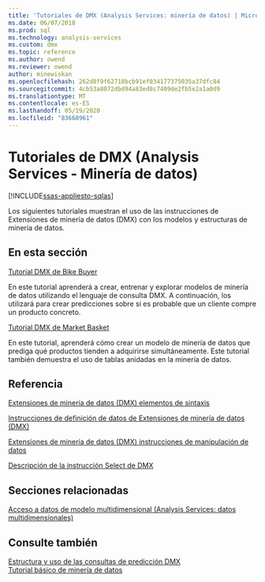 ```yaml
---
title: 'Tutoriales de DMX (Analysis Services: minería de datos) | Microsoft Docs'
ms.date: 06/07/2018
ms.prod: sql
ms.technology: analysis-services
ms.custom: dmx
ms.topic: reference
ms.author: owend
ms.reviewer: owend
author: minewiskan
ms.openlocfilehash: 262d8f9f62718bcb91ef034177375035a37dfc84
ms.sourcegitcommit: 4cb53a8072dbd94a83ed8c7409de2fb5e2a1a0d9
ms.translationtype: MT
ms.contentlocale: es-ES
ms.lasthandoff: 05/19/2020
ms.locfileid: "83668961"
---
```

# <a name="dmx-tutorials-analysis-services---data-mining"></a>Tutoriales de DMX (Analysis Services - Minería de datos)
[!INCLUDE[ssas-appliesto-sqlas](../includes/ssas-appliesto-sqlas.md)]

  Los siguientes tutoriales muestran el uso de las instrucciones de Extensiones de minería de datos (DMX) con los modelos y estructuras de minería de datos.  
  
## <a name="in-this-section"></a>En esta sección  
 [Tutorial DMX de Bike Buyer](https://msdn.microsoft.com/library/4b634cc1-86dc-42ec-9804-a19292fe8448)  
  
 En este tutorial aprenderá a crear, entrenar y explorar modelos de minería de datos utilizando el lenguaje de consulta DMX. A continuación, los utilizará para crear predicciones sobre si es probable que un cliente compre un producto concreto.  
  
 [Tutorial DMX de Market Basket](https://msdn.microsoft.com/library/6e262a1d-c89e-4033-8368-46cf25168ef5)  
  
 En este tutorial, aprenderá cómo crear un modelo de minería de datos que prediga qué productos tienden a adquirirse simultáneamente. Este tutorial también demuestra el uso de tablas anidadas en la minería de datos.  
  
## <a name="reference"></a>Referencia  
 [Extensiones de minería de datos &#40;DMX&#41; elementos de sintaxis](../dmx/data-mining-extensions-dmx-syntax-elements.md)  
  
 [Instrucciones de definición de datos de Extensiones de minería de datos &#40;DMX&#41;](../dmx/dmx-statements-data-definition.md)  
  
 [Extensiones de minería de datos &#40;DMX&#41; instrucciones de manipulación de datos](../dmx/dmx-statements-data-manipulation.md)  
  
 [Descripción de la instrucción Select de DMX](../dmx/understanding-the-dmx-select-statement.md)  
  
## <a name="related-sections"></a>Secciones relacionadas  
 [Acceso a datos de modelo multidimensional &#40;Analysis Services: datos multidimensionales&#41;](https://docs.microsoft.com/analysis-services/multidimensional-models/mdx/multidimensional-model-data-access-analysis-services-multidimensional-data)  
  
## <a name="see-also"></a>Consulte también  
 [Estructura y uso de las consultas de predicción DMX](../dmx/structure-and-usage-of-dmx-prediction-queries.md)   
 [Tutorial básico de minería de datos](https://msdn.microsoft.com/library/6602edb6-d160-43fb-83c8-9df5dddfeb9c)  
  
  

